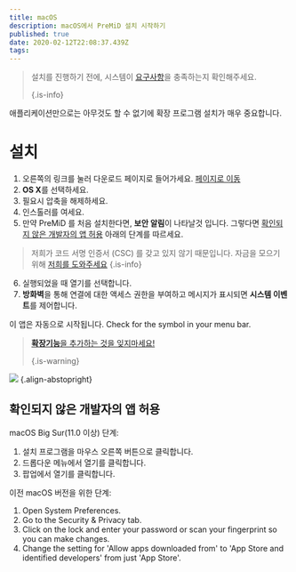 ```yaml
---
title: macOS
description: macOS에서 PreMiD 설치 시작하기
published: true
date: 2020-02-12T22:08:37.439Z
tags:
---
```


> 설치를 진행하기 전에, 시스템이 [요구사항](/install/requirements)을 충족하는지 확인해주세요. 
> 
> {.is-info}

애플리케이션만으로는 아무것도 할 수 없기에 확장 프로그램 설치가 매우 중요합니다.

# 설치
1. 오른쪽의 링크를 눌러 다운로드 페이지로 들어가세요. [페이지로 이동](https://premid.app/downloads)
2. **OS X**를 선택하세요.
3. 필요시 압축을 해제하세요.
4. 인스톨러를 여세요.
5. 만약 PreMiD 를 처음 설치한다면, **보안 알림**이 나타날것 입니다. 그렇다면 [확인되지 않은 개발자의 앱 허용](https://docs.premid.app/install/macos#allow-apps-from-unidentified-developers) 아래의 단계를 따르세요.
> 저희가 코드 서명 인증서 (CSC) 를 갖고 있지 않기 때문입니다. 자금을 모으기 위해 [저희를 도와주세요](https://www.patreon.com/Timeraa) {.is-info}
6. 실행되었을 때 열기를 선택합니다.
7. **방화벽**을 통해 연결에 대한 액세스 권한을 부여하고 메시지가 표시되면 **시스템 이벤트**를 제어합니다.

이 앱은 자동으로 시작됩니다. Check for the symbol in your menu bar.

> [**확장기능**을 추가하는 것을 잊지마세요!](/install) 
> 
> {.is-warning}

![](https://img.icons8.com/color/2x/mac-logo.png) {.align-abstopright}

## 확인되지 않은 개발자의 앱 허용
macOS Big Sur(11.0 이상) 단계:
1. 설치 프로그램을 마우스 오른쪽 버튼으로 클릭합니다.
2. 드롭다운 메뉴에서 열기를 클릭합니다.
3. 팝업에서 열기를 클릭합니다.

이전 macOS 버전을 위한 단계:
1. Open System Preferences.
2. Go to the Security & Privacy tab.
3. Click on the lock and enter your password or scan your fingerprint so you can make changes.
4. Change the setting for 'Allow apps downloaded from' to 'App Store and identified developers' from just 'App Store'.